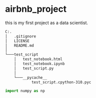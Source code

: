 # airbnb_project
this is my first project as a data scientist.

```bash
C:.
│   .gitignore
│   LICENSE
│   README.md
│   
└───test_script
    │   test_notebook.html
    │   test_notebook.ipynb
    │   test_script.py
    │
    └───__pycache__
            test_script.cpython-310.pyc
```

```python
import numpy as np
```